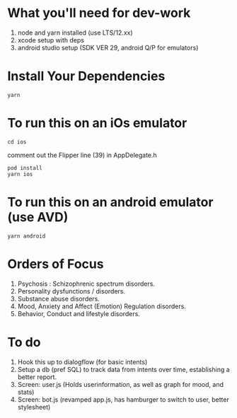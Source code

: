 # What you'll need for dev-work
 1. node and yarn installed (use LTS/12.xx)
 2. xcode setup with deps
 3. android studio setup (SDK VER 29, android Q/P for emulators)

# Install Your Dependencies
    yarn

# To run this on an iOs emulator
    cd ios

comment out the Flipper line (39) in AppDelegate.h

    pod install
    yarn ios

# To run this on an android emulator (use AVD)
    yarn android

# Orders of Focus

 1. Psychosis : Schizophrenic spectrum disorders.
 2. Personality dysfunctions / disorders.
 3. Substance abuse disorders.
 4. Mood, Anxiety and Affect (Emotion) Regulation disorders.
 5. Behavior, Conduct and lifestyle disorders.

# To do

 1. Hook this up to dialogflow (for basic intents)
 2. Setup a db (pref SQL) to track data from intents over time, establishing a better report.
 3. Screen: user.js (Holds userinformation, as well as graph for mood, and stats)
 4. Screen: bot.js (revamped app.js, has hamburger to switch to user, better stylesheet)
